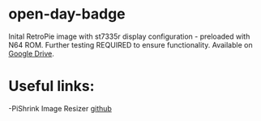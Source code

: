 # open-day-badge

Inital RetroPie image with st7335r display configuration - preloaded with N64 ROM. 
Further testing REQUIRED to ensure functionality. Available on [Google Drive](https://drive.google.com/file/d/1tPvL6yOk76BYOah1rH7v2Y7HNd3tpvyX/view?usp=sharing).


# Useful links:
-PiShrink Image Resizer [github](https://github.com/Drewsif/PiShrink)
